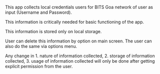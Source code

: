 This app collects local credentials users for BITS Goa network of user as input (Username and Password).

This information is critically needed for basic functioning of the app.

This information is stored only on local storage.

User can delete this information by option on main screen. The user can also do the same via options menu.

Any change in 1. nature of information collected, 2. storage of information collected, 3. usage of information collected will only be done after getting explicit permission from the user.
